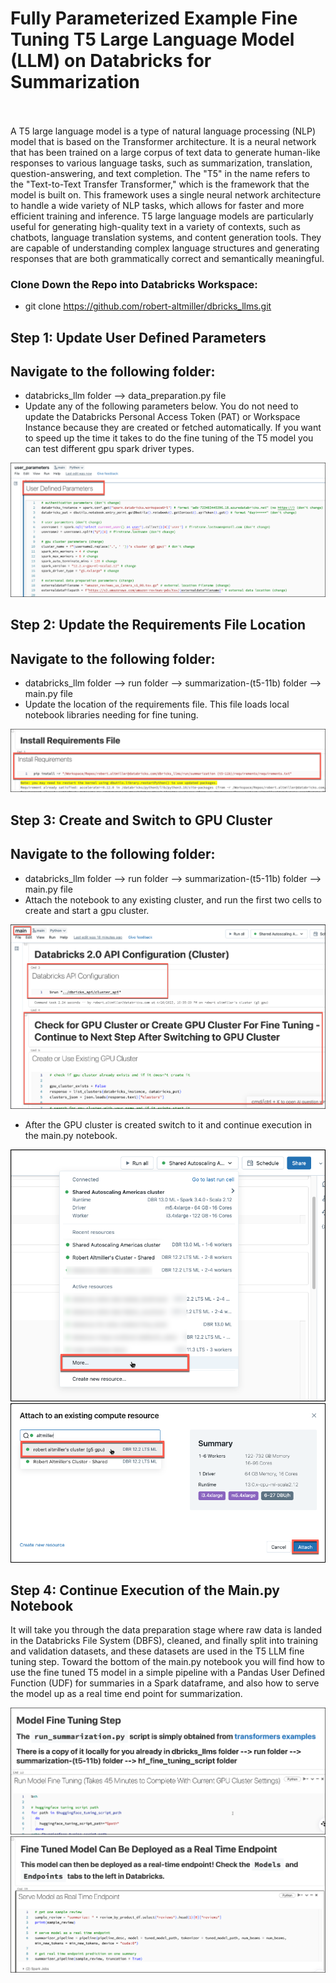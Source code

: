 # Fully Parameterized Example Fine Tuning T5 Large Language Model (LLM) on Databricks for Summarization<br><br>

A T5 large language model is a type of natural language processing (NLP) model that is based on the Transformer architecture. It is a neural network that has been trained on a large corpus of text data to generate human-like responses to various language tasks, such as summarization, translation, question-answering, and text completion.  The "T5" in the name refers to the "Text-to-Text Transfer Transformer," which is the framework that the model is built on. This framework uses a single neural network architecture to handle a wide variety of NLP tasks, which allows for faster and more efficient training and inference.  T5 large language models are particularly useful for generating high-quality text in a variety of contexts, such as chatbots, language translation systems, and content generation tools. They are capable of understanding complex language structures and generating responses that are both grammatically correct and semantically meaningful.

### Clone Down the Repo into Databricks Workspace: <br>

- git clone https://github.com/robert-altmiller/dbricks_llms.git

## Step 1: Update User Defined Parameters
## Navigate to the following folder: <br>

- databricks_llm folder --> data_preparation.py file <br>
- Update any of the following parameters below.  You do not need to update the Databricks Personal Access Token (PAT) or Workspace Instance because they are created or fetched automatically.  If you want to speed up the time it takes to do the fine tuning of the T5 model you can test different gpu spark driver types.<br>

![user_parameters.png](/readme_images/user_parameters.png)

## Step 2: Update the Requirements File Location
## Navigate to the following folder: <br>

- databricks_llm folder --> run folder --> summarization-(t5-11b) folder --> main.py file <br>
- Update the location of the requirements file.  This file loads local notebook libraries needing for fine tuning.<br>

![update_requirements_path.png](/readme_images/update_requirements_path.png)


## Step 3: Create and Switch to GPU Cluster
## Navigate to the following folder: <br>

- databricks_llm folder --> run folder --> summarization-(t5-11b) folder --> main.py file <br>
- Attach the notebook to any existing cluster, and run the first two cells to create and start a gpu cluster. <br>

![switch_cluster0.png](/readme_images/switch_cluster0.png)

- After the GPU cluster is created switch to it and continue execution in the main.py notebook. <br>

![switch_cluster1.png](/readme_images/switch_cluster1.png)
![switch_cluster2.png](/readme_images/switch_cluster2.png)

## Step 4: Continue Execution of the Main.py Notebook

It will take you through the data preparation stage where raw data is landed in the Databricks File System (DBFS), cleaned, and finally split into training and validation datasets, and these datasets are used in the T5 LLM fine tuning step.  Toward the bottom of the main.py notebook you will find how to use the fine tuned T5 model in a simple pipeline with a Pandas User Defined Function (UDF) for summaries in a Spark dataframe, and also how to serve the model up as a real time end point for summarization.<br>

![model_fine_tuning.png](/readme_images/model_fine_tuning.png)
![model_rt_endpoint.png](/readme_images/model_rt_endpoint.png)
